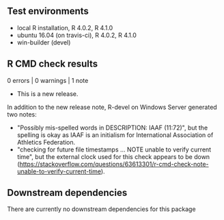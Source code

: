 ## Test environments
* local R installation, R 4.0.2, R 4.1.0
* ubuntu 16.04 (on travis-ci), R 4.0.2, R 4.1.0
* win-builder (devel)

## R CMD check results

0 errors | 0 warnings | 1 note

* This is a new release.

In addition to the new release note, R-devel on Windows Server generated two notes:

* "Possibly mis-spelled words in DESCRIPTION: IAAF (11:72)", but the spelling is okay as IAAF is an initialism for International Association of Athletics Federation.
* "checking for future file timestamps ... NOTE unable to verify current time", but the external clock used for this check appears to be down (https://stackoverflow.com/questions/63613301/r-cmd-check-note-unable-to-verify-current-time).

## Downstream dependencies

There are currently no downstream dependencies for this package
